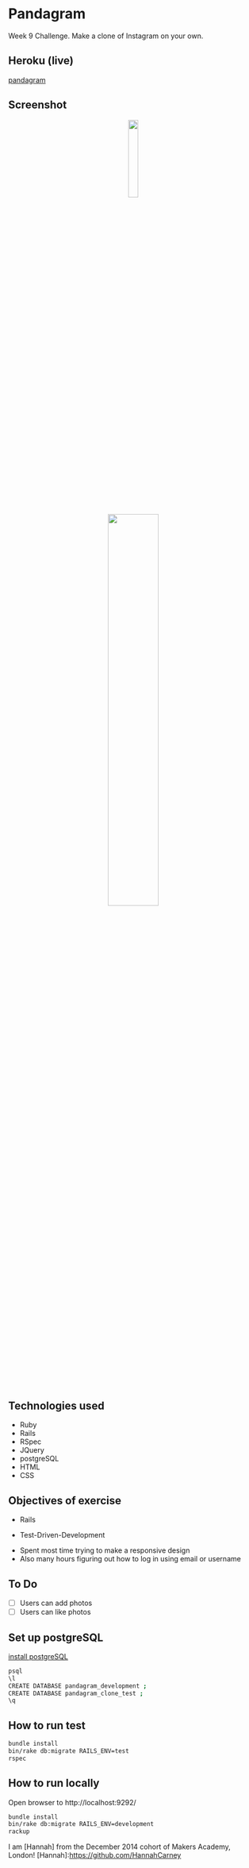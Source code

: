 # Pandagram

Week 9 Challenge. Make a clone of Instagram on your own.

Heroku (live)
-----
[pandagram](https://pandagram.herokuapp.com/)

Screenshot
----
<div align="center">
    <img width="20%" src="app/assets/images/pandagram.png">
</div>
<p></p>
<div align="center">
   <img width="45%" src="app/assets/images/screenshot.png">
</div>

Technologies used
-----
- Ruby
- Rails
- RSpec
- JQuery
- postgreSQL
- HTML
- CSS

Objectives of exercise
----- 
- Rails
 * Test-Driven-Development
- Spent most time trying to make a responsive design
- Also many hours figuring out how to log in using email or username

To Do
-----
- [ ] Users can add photos
- [ ] Users can like photos

Set up postgreSQL
-----
[install postgreSQL](http://www.postgresql.org/download/)

```sh
psql
\l
CREATE DATABASE pandagram_development ;
CREATE DATABASE pandagram_clone_test ;
\q
```

How to run test
-----
```sh
bundle install
bin/rake db:migrate RAILS_ENV=test
rspec
```

How to run locally
-----
Open browser to http://localhost:9292/

```sh
bundle install
bin/rake db:migrate RAILS_ENV=development
rackup
```
I am [Hannah] from the December 2014 cohort of Makers Academy, London!
[Hannah]:https://github.com/HannahCarney
